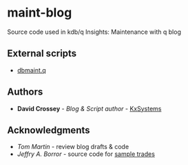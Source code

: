 # maint-blog
Source code used in kdb/q Insights: Maintenance with q blog

## External scripts
* [dbmaint.q](https://github.com/KxSystems/kdb/blob/master/utils/dbmaint.md)

## Authors
* **David Crossey** - *Blog & Script author* - [KxSystems](https://github.com/KxSystems)

## Acknowledgments
* *Tom Martin* -  review blog drafts & code
* *Jeffry A. Borror* - source code for [sample trades](https://code.kx.com/q4m3/1_Q_Shock_and_Awe/#117-example-trades-table)
